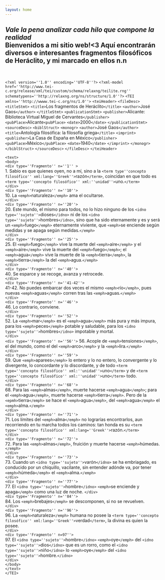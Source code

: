 ```yaml
---
layout: home
---
```


*Vale la pena analizar cada hilo que compone la realidad*
<br>
Bienvenidos a mi sitio web!<3 Aquí encontrarán  diversos e interesantes fragmentos filosóficos de Heráclito, y mi marcado en ellos n.n
---
<br>

  `<?xml version=''1.0'' encoding=''UTF-8''?>` `<?xml-model href=''http://www.tei-c.org/release/xml/tei/custom/schema/relaxng/teilite.rng''
schematypens=''http://relaxng.org/ns/structure/1.0''?>` `<TEI xmlns=''http://wwww.tei-c.org/ns/1.0''>`
  `<teiHeader>`
  `<fileDesc>`
  `<titleStmt>`
  `<title>`Los fragmentos de Heráclito`</title>`
  `<author>`José Gaos`</author>`
  `</titleStmt>`
  `<publicationStmt>`
  `<publisher>`Alicante: Biblioteca Virtual Miguel de Cervantes`</publisher>`
  `<pubPlace>`Alicante`<pubPlace>`
  `<date>`2000`</date>`
  `</publicationStmt>`
  `<sourceDesc>`
  `<biblStruct>`
  `<monogr>`
  `<author>`José Gaos`</author>`
  `<title>`Antología filosófica: la filosofía griega`</title>`
  `<imprint>`
  `<publisher>`La Casa de España en México`</publisher>`
  `<pubPlace>`México`</pubPlace>`
  `<date>`1940`</date>`
  `</imprint>`
  `</monogr>`
  `</biblStruct>`
  `</sourceDesc>`
  `</fileDesc>`
  `</teiHeader>`
  
  `<text>`
  <br>
    `<body>`
    <br>
      `<div type=''Fragmento'' n=''1'' >`
      <br>
      1. Sabio es que quienes oyen, no a mí, sino a la `<term type''concepto filosófico'' xml:lang=''Greek''>`razón`</term>`, coincidan en que todo es `<term type=''concepto filosófico'' xml:''unidad''>`uno.`</term>`<br>
      `</div>`
      <br>
      `<div type=''Fragmento'' n=''10''>`
      <br>
      10. La `<emph>`naturaleza`</emph>` ama el ocultarse.<br>
      `</div>`
      <br>
      `<div type=''Fragmento'' n=''20''>`
      <br>
      20. Este mundo, el mismo para todos, no lo hizo ninguno de los `<idno type=''sujeto''>`dioses`</idno>` ni de los `<idno type=''sujeto''>`hombres`</idno>`, sino que ha sido eternamente y es y será un `<emph>`fuego`</emph>` eternamente viviente, que `<emph>`se enciende según medidas y se apaga según medidas.`</emph>`<br>
      `</div>`
      <br>
      `<div type=''Fragmento'' n=''25''>`
      <br>
      25. El `<emph>`fuego`</emph>` vive la muerte del `<emph>`aire`</emph>` y el `<emph>`aire`</emph>` vive la muerte del `<emph>`fuego`</emph>`; el `<emph>`agua`</emph>` vive la muerte de la `<emph>`tierra`</emph>`, la `<emph>`tierra`</emph>` la del `<emph>`agua.`</emph>`<br>
      `</div>`
      <br>
      `<div type=''Fragmento'' n=''40''>`
      <br>
      40. Se esparce y se recoge, avanza y retrocede.<br>
      `</div>`
      <br>
      `<div type=''Fragmento'' n=''41-42''>`
      <br>
      41-42. No puedes embarcar dos veces el mismo `<emph>`río`</emph>`, pues nuevas `<emph>`aguas`</emph>` corren tras las `<emph>`aguas.`</emph>`<br>
      `</div>`
      <br>
      `<div type=''Fragmento'' n=''46''>`
      <br>
      46. Lo contrario, conviene.<br>
      `</div>`
      <br>
      `<div type=''Fragmento'' n=''52''>`
      <br>
      52. La `<emph>`mar`</emph>` es el `<emph>`agua`</emph>` más pura y más impura, para los `<emph>`peces`</emph>` potable y saludable, para los `<idno type=''sujeto''>`hombres`</idno>` impotable y mortal.<br>
      `</div>`
      <br>
      `<div type=''Fragmento'' n=''56''>`
      56. Acople de `<emph>`tensiones`</emph>`, el del mundo, como el del `<emph>`arco`</emph>` y la `<emph>`lira.`</emph>`<br>
      `</div>`
      <br>
      `<div type=''Fragmento'' n=''59''>`
      <br>
      59. Que `<emph>`aparees`</emph>` lo entero y lo no entero, lo convergente y lo divergente, lo concordante y lo discordante, y de todo `<term type=''concepto filosófico'' xml:''unidad''>`uno`</term>` y de `<term type=''concepto filosófico'' xml:''unidad''>`uno`</term>` todo.<br>
      `</div>`
      <br>
      `<div type=''Fragmento'' n=''68''>`
      <br>
      68. Para las `<emph>`almas`</emph>`, muerte hacerse `<emph>`agua`</emph>`; para el `<emph>`agua`</emph>`, muerte hacerse `<emph>`tierra`</emph>`. Pero de la `<epmh>`tierra`</emph>` se hace el `<emph>`agua`</emph>`, del `<emph>`agua`</emph>` el `<emph>`alma.`</emph>`<br>
      `</div>`
      <br>
      `<div type=''Fragmento'' n=''71''>`
      <br>
      71. Los límites del `<emph>`alma`</emph>` no lograrías encontrarlos, aun recorriendo en tu marcha todos los caminos: tan honda es su `<term type=''concepto filosófico'' xml:lang=''Greek''>`razón.`</term>`<br>
      `</div>`
      <br>
      `<div type=''Fragmento'' n=''72''>`
      <br>
      72. Para las `<emph>`almas`</emph>`, fruición y muerte hacerse `<emph>`húmedas.`</emph>`<br>
      `</div>`
      <br>
      `<div type=''Fragmento'' n=''73''>`
      <br>
      73. Cuando un `<idno type=''sujeto''>`varón`</idno>` se ha embriagado, es conducido por un chiquillo, vacilante, sin entender adónde va, por tener `<emph>`húmeda`</emph>` el `<emph>`alma.`</emph>`<br>
        `</div>`
        <br>
      `<div type=''Fragmento'' n=''77''>`
      <br>
      77. El `<idno type=''sujeto''>`hombre`</idno>` `<emph>`se enciende y apaga`</emph>` como una luz de noche.
      `</div>`
      <br>
      `<div type=''Fragmento'' n=''84''>`
      <br>
      84. Los `<emph>`brebajes`</emph>` se descomponen, si no se revuelven.<br>
      `</div>`
      <br>
      `<div type=''Fragmento'' n=''96''>`
      <br>
      96. La `<emph>`naturaleza`</emph>` humana no posee la `<term type=''concepto filosófico'' xml:lang=''Greek''>`verdad`</term>`, la divina es quien la posee.<br>
      `</div>`
      <br>
      `<div type=''Fragmento'' n=97''>`
      <br>
      97. El `<idno type=''sujeto''>`hombre`</idno>` `<emph>`oye`</emph>`  del `<idno type=''sujeto''>`dios`</idno>` que es un rorro, como el `<idno type=''sujeto''>`niño`</idno>` lo `<emph>`oye`</emph>` del `<idno type=''sujeto''>`hombre.`</idno>`<br>
      `</div>`
      <br>
  `</body>`
  <br>
  `</text>`
  <br>
  `</TEI>`
  
